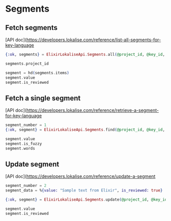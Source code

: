 # Segments

## Fetch segments

[API doc](https://developers.lokalise.com/reference/list-all-segments-for-key-language

```elixir
{:ok, segments} = ElixirLokaliseApi.Segments.all(@project_id, @key_id, @lang_iso, disable_references: 1, filter_untranslated: 0)

segments.project_id

segment = hd(segments.items)
segment.value
segment.is_reviewed
```

## Fetch a single segment

[API doc](https://developers.lokalise.com/reference/retrieve-a-segment-for-key-language

```elixir
segment_number = 1
{:ok, segment} = ElixirLokaliseApi.Segments.find(@project_id, @key_id, @lang_iso, segment_number)

segment.value
segment.is_fuzzy
segment.words
```

## Update segment

[API doc](https://developers.lokalise.com/reference/update-a-segment

```elixir
segment_number = 2
segment_data = %{value: "Sample text from Elixir", is_reviewed: true}

{:ok, segment} = ElixirLokaliseApi.Segments.update(@project_id, @key_id, @lang_iso, segment_number, segment_data)

segment.value
segment.is_reviewed
```
